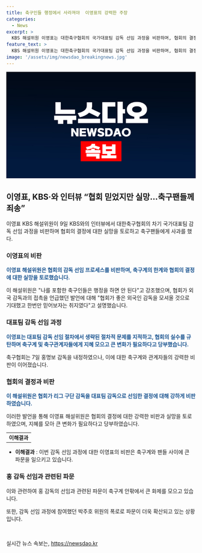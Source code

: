 ```yaml
---
title: 축구인들 행정에서 사라져야  이영표의 강력한 주장
categories:
  - News
excerpt: >
  KBS 해설위원 이영표는 대한축구협회의 국가대표팀 감독 선임 과정을 비판하며, 협회의 결정에 실망했다고 밝혔다. 그는 축구인들의 한계를 인정하고, 협회의 대표팀 감독 후보 선정 절차를 비판했다. 또한, 협회의 감독 후보자 선정 방식과 선수 구성 문제를 강하게 비판했다. 또한, 협회가 외국 감독 후보와의 접촉을 밝힌 것에 대한 실망과 사과의 뜻을 표명했다. 경질된 감독과 관련한 논란과 함께, 축구계의 혼란을 우려하는 발언을 했다.
feature_text: >
  KBS 해설위원 이영표는 대한축구협회의 국가대표팀 감독 선임 과정을 비판하며, 협회의 결정에 실망했다고 밝혔다. 그는 축구인들의 한계를 인정하고, 협회의 대표팀 감독 후보 선정 절차를 비판했다. 또한, 협회의 감독 후보자 선정 방식과 선수 구성 문제를 강하게 비판했다. 또한, 협회가 외국 감독 후보와의 접촉을 밝힌 것에 대한 실망과 사과의 뜻을 표명했다. 경질된 감독과 관련한 논란과 함께, 축구계의 혼란을 우려하는 발언을 했다.
image: '/assets/img/newsdao_breakingnews.jpg'
---
```


<p><img src="/assets/img/newsdao_breakingnews.jpg" alt="cryptoinkorea 속보" /></p>

<h2 data-ke-size="size26">이영표, KBS·와 인터뷰 “협회 믿었지만 실망…축구팬들께 죄송”</h2>

<p data-ke-size="size16">이영표 KBS 해설위원이 9일 KBS와의 인터뷰에서 대한축구협회의 차기 국가대표팀 감독 선임 과정을 비판하며 협회의 결정에 대한 실망을 토로하고 축구팬들에게 사과를 했다.</p>

<h3>이영표의 비판</h3>

<p data-ke-size="size16"><b><span style="color: #1a5490;">이영표 해설위원은 협회의 감독 선임 프로세스를 비판하며, 축구계의 한계와 협회의 결정에 대한 실망을 토로했습니다.</span></b></p>

<p data-ke-size="size16">이 해설위원은 "나를 포함한 축구인들은 행정을 하면 안 된다"고 강조했으며, 협회가 외국 감독과의 접촉을 언급했던 발언에 대해 "협회가 좋은 외국인 감독을 모셔올 것으로 기대했고 한번만 믿어보자는 취지였다"고 설명했습니다.</p>

<h3>대표팀 감독 선임 과정</h3>

<p data-ke-size="size16"><b><span style="color: #1a5490;">이영표는 대표팀 감독 선임 절차에서 생략된 절차적 문제를 지적하고, 협회의 실수를 규탄하며 축구계 및 축구관계자들에게 지혜 모으고 큰 변화가 필요하다고 당부했습니다.</span></b></p>

<p data-ke-size="size16">축구협회는 7일 홍명보 감독을 내정하였으나, 이에 대한 축구계와 관계자들의 강력한 비판이 이어졌습니다.</p>

<h3>협회의 결정과 비판</h3>

<p data-ke-size="size16"><b><span style="color: #1a5490;">이 해설위원은 협회가 리그 구단 감독을 대표팀 감독으로 선임한 결정에 대해 강하게 비판하였습니다.</span></b></p>

<p data-ke-size="size16">이러한 발언을 통해 이영표 해설위원은 협회의 결정에 대한 강력한 비판과 실망을 토로하였으며, 지혜를 모아 큰 변화가 필요하다고 당부하였습니다.</p>

<table>
<tbody>
<tr>
<td style="text-align: center; height: 17px;"><b>이해결과</b></td>
</tr>
</tbody>
</table>

<ul>
<li><b>이해결과</b> : 이번 감독 선임 과정에 대한 이영표의 비판은 축구계와 팬들 사이에 큰 파문을 일으키고 있습니다.</li>
</ul>

<h3>홍 감독 선임과 관련된 파문</h3>

<p data-ke-size="size16">이와 관련하여 홍 감독의 선임과 관련된 파문이 축구계 안팎에서 큰 화제를 모으고 있습니다.</p>

<p data-ke-size="size16">또한, 감독 선임 과정에 참여했던 박주호 위원의 폭로로 파문이 더욱 확산되고 있는 상황입니다.</p>

<p data-ke-size="size16">&nbsp;</p>
실시간 뉴스 속보는, <a href="https://newsdao.kr" rel="dofollow">https://newsdao.kr</a>


